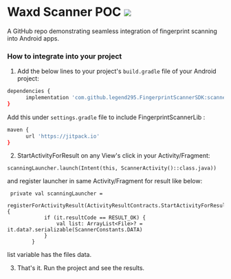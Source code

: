 # Waxd Scanner POC ![](https://jitpack.io/v/legend295/FingerprintScannerSDK.svg)

A GitHub repo demonstrating seamless integration of fingerprint scanning into Android apps.

### How to integrate into your project
1. Add the below lines to your project's `build.gradle` file of your Android project:

```bash
dependencies {
      implementation 'com.github.legend295.FingerprintScannerSDK:scanner:1.0.9'
}
```
Add this under `settings.gradle` file to include FingerprintScannerLib :

```bash
maven {
      url 'https://jitpack.io'      
}

```

2. StartActivityForResult on any View's click in your Activity/Fragment:

```
scanningLauncher.launch(Intent(this, ScannerActivity()::class.java))
```

and register launcher in same Activity/Fragment for result like below:

```
 private val scanningLauncher =
        registerForActivityResult(ActivityResultContracts.StartActivityForResult()) {
            if (it.resultCode == RESULT_OK) {
                val list: ArrayList<File>? = it.data?.serializable(ScannerConstants.DATA)
            }
        }
```

list variable has the files data.

3. That's it. Run the project and see the results.

